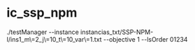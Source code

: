 # ic_ssp_npm

<p>./testManager --instance instancias_txt/SSP-NPM-I/ins1_m\=2_j\=10_t\=10_var\=1.txt --objective 1 --lsOrder 01234</p>